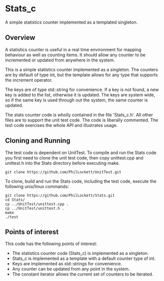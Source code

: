 # Stats_c

A simple statistics counter implemented as a templated singleton.

## Overview

A statistics counter is useful in a real time environment for mapping 
behaviour as well as counting items. It should allow any counter to be 
incremented or updated from anywhere in the system.

This is a simple statistics counter implemented as a singleton. The counters 
are by default of type int, but the template allows for any type that supports 
the increment operator. 

The keys are of type std::string for convenience. If a key is not found, a new 
key is added to the list, otherwise it is updated. The keys are system wide, 
so if the same key is used through out the system, the same counter is updated.

The stats counter code is wholly contained in the file 'Stats_c.h'. All other 
files are to support the unit test code. The code is liberally commented. The
test code exercises the whole API and illustrates usage.

## Cloning and Running

The test code is dependent on UnitTest. To compile and run the Stats code you
first need to clone the unit test code, then copy unittest.cpp and unittest.h 
into the Stats directory before executing make.

    git clone https://github.com/PhilLockett/UnitTest.git

To clone, build and run the Stats code, including the test code, execute the 
following unix/linux commands:

    git clone https://github.com/PhilLockett/Stats.git
    cd Stats/
    cp ../UnitTest/unittest.cpp .
    cp ../UnitTest/unittest.h .
    make
    ./test

## Points of interest

This code has the following points of interest:

  * The statistics counter code (Stats_c) is implemented as a singleton.
  * Stats_c is implemented as a template with a default counter type of int.
  * Keys are implemented as std::strings for convenience.
  * Any counter can be updated from any point in the system.
  * The constant iterator allows the current set of counters to be iterated.
